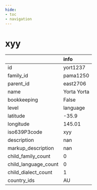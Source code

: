 ```yaml
---
hide:
- toc
- navigation
---
```

# xyy
|                      | info        |
|:---------------------|:------------|
| id                   | yort1237    |
| family_id            | pama1250    |
| parent_id            | east2706    |
| name                 | Yorta Yorta |
| bookkeeping          | False       |
| level                | language    |
| latitude             | -35.9       |
| longitude            | 145.01      |
| iso639P3code         | xyy         |
| description          | nan         |
| markup_description   | nan         |
| child_family_count   | 0           |
| child_language_count | 0           |
| child_dialect_count  | 1           |
| country_ids          | AU          |